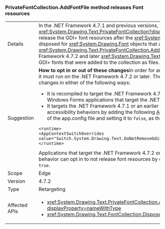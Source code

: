 ### PrivateFontCollection.AddFontFile method releases Font resources

|   |   |
|---|---|
|Details|In the .NET Framework 4.7.1 and previous versions, the <xref:System.Drawing.Text.PrivateFontCollection?displayProperty=nameWithType> class does not release the GDI+ font resources after the <xref:System.Drawing.Text.PrivateFontCollection> is disposed for <xref:System.Drawing.Font> objects that are added to this collection using the <xref:System.Drawing.Text.PrivateFontCollection.AddFontFile(System.String)> method. In the .NET Framework 4.7.2 and later <xref:System.Drawing.Text.FontCollection.Dispose%2A> releases the GDI+ fonts that were added to the collection as files.|
|Suggestion|<strong>How to opt in or out of these changes</strong>In order for an application to benefit from these changes, it must run on the .NET Framework 4.7.2 or later. The application can benefit from these changes in either of the following ways:<ul><li>It is recompiled to target the .NET Framework 4.7.2. This change is enabled by default on Windows Forms applications that target the .NET Framework 4.7.2 or later.</li><li>It targets the .NET Framework 4.7.1 or an earlier version and opts out of the legacy accessibility behaviors by adding the following [AppContext Switch](~/docs/framework/configure-apps/file-schema/runtime/appcontextswitchoverrides-element.md) to the <code>&lt;runtime&gt;</code> section of the app.config file and setting it to <code>false</code>, as the following example shows.</li></ul><pre><code class="lang-xml">&lt;runtime&gt;&#13;&#10;&lt;AppContextSwitchOverrides value=&quot;Switch.System.Drawing.Text.DoNotRemoveGdiFontsResourcesFromFontCollection=false&quot;/&gt;&#13;&#10;&lt;/runtime&gt;&#13;&#10;</code></pre>Applications that target the .NET Framework 4.7.2 or later, and want to preserve the legacy behavior can opt in to not release font resources by explicitly setting this AppContext switch to <code>true</code>.|
|Scope|Edge|
|Version|4.7.2|
|Type|Retargeting|
|Affected APIs|<ul><li><xref:System.Drawing.Text.PrivateFontCollection.AddFontFile(System.String)?displayProperty=nameWithType></li><li><xref:System.Drawing.Text.FontCollection.Dispose?displayProperty=nameWithType></li></ul>|

